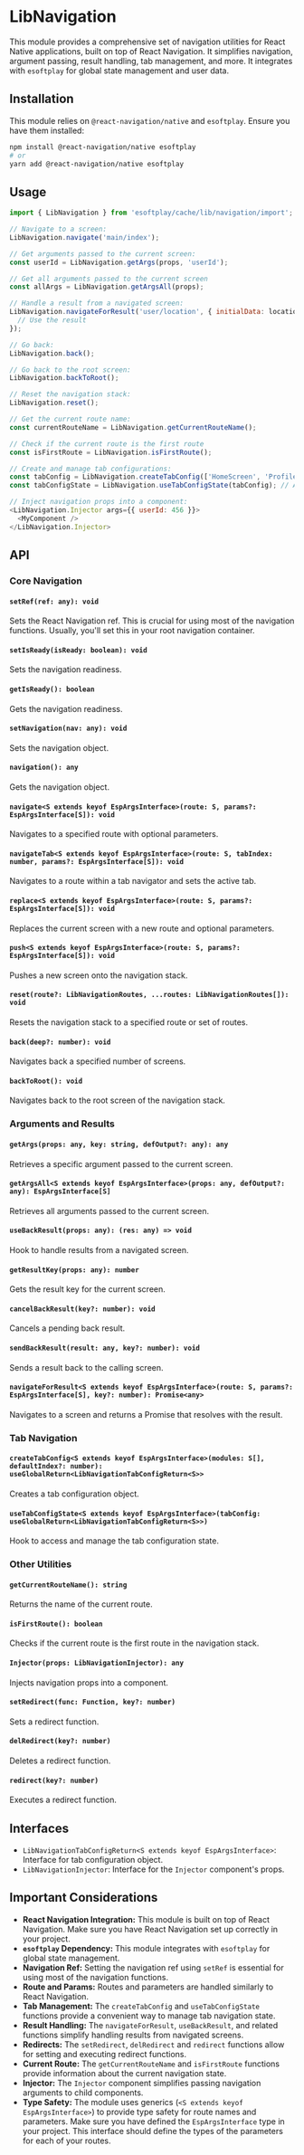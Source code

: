 # LibNavigation

This module provides a comprehensive set of navigation utilities for React Native applications, built on top of React Navigation. It simplifies navigation, argument passing, result handling, tab management, and more.  It integrates with `esoftplay` for global state management and user data.

## Installation

This module relies on `@react-navigation/native` and `esoftplay`. Ensure you have them installed:

```bash
npm install @react-navigation/native esoftplay
# or
yarn add @react-navigation/native esoftplay
```

## Usage

```javascript
import { LibNavigation } from 'esoftplay/cache/lib/navigation/import';

// Navigate to a screen:
LibNavigation.navigate('main/index');

// Get arguments passed to the current screen:
const userId = LibNavigation.getArgs(props, 'userId');

// Get all arguments passed to the current screen
const allArgs = LibNavigation.getArgsAll(props);

// Handle a result from a navigated screen:
LibNavigation.navigateForResult('user/location', { initialData: locationData }, 1).then(result => {
  // Use the result
});

// Go back:
LibNavigation.back();

// Go back to the root screen:
LibNavigation.backToRoot();

// Reset the navigation stack:
LibNavigation.reset();

// Get the current route name:
const currentRouteName = LibNavigation.getCurrentRouteName();

// Check if the current route is the first route
const isFirstRoute = LibNavigation.isFirstRoute();

// Create and manage tab configurations:
const tabConfig = LibNavigation.createTabConfig(['HomeScreen', 'ProfileScreen']);
const tabConfigState = LibNavigation.useTabConfigState(tabConfig); // Access and update the tab state

// Inject navigation props into a component:
<LibNavigation.Injector args={{ userId: 456 }}>
  <MyComponent />
</LibNavigation.Injector>
```

## API

### Core Navigation

#### `setRef(ref: any): void`
Sets the React Navigation ref. This is crucial for using most of the navigation functions.  Usually, you'll set this in your root navigation container.
#### `setIsReady(isReady: boolean): void`
Sets the navigation readiness.
#### `getIsReady(): boolean`
Gets the navigation readiness.
#### `setNavigation(nav: any): void`
Sets the navigation object.
#### `navigation(): any`
Gets the navigation object.
#### `navigate<S extends keyof EspArgsInterface>(route: S, params?: EspArgsInterface[S]): void`
Navigates to a specified route with optional parameters.
#### `navigateTab<S extends keyof EspArgsInterface>(route: S, tabIndex: number, params?: EspArgsInterface[S]): void`
Navigates to a route within a tab navigator and sets the active tab.
#### `replace<S extends keyof EspArgsInterface>(route: S, params?: EspArgsInterface[S]): void`
Replaces the current screen with a new route and optional parameters.
#### `push<S extends keyof EspArgsInterface>(route: S, params?: EspArgsInterface[S]): void`
Pushes a new screen onto the navigation stack.
#### `reset(route?: LibNavigationRoutes, ...routes: LibNavigationRoutes[]): void`
Resets the navigation stack to a specified route or set of routes.
#### `back(deep?: number): void`
Navigates back a specified number of screens.
#### `backToRoot(): void`
Navigates back to the root screen of the navigation stack.

### Arguments and Results

#### `getArgs(props: any, key: string, defOutput?: any): any`
Retrieves a specific argument passed to the current screen.
#### `getArgsAll<S extends keyof EspArgsInterface>(props: any, defOutput?: any): EspArgsInterface[S]`
Retrieves all arguments passed to the current screen.
#### `useBackResult(props: any): (res: any) => void`
Hook to handle results from a navigated screen.
#### `getResultKey(props: any): number`
Gets the result key for the current screen.
#### `cancelBackResult(key?: number): void`
Cancels a pending back result.
#### `sendBackResult(result: any, key?: number): void`
Sends a result back to the calling screen.
#### `navigateForResult<S extends keyof EspArgsInterface>(route: S, params?: EspArgsInterface[S], key?: number): Promise<any>`
Navigates to a screen and returns a Promise that resolves with the result.

### Tab Navigation

#### `createTabConfig<S extends keyof EspArgsInterface>(modules: S[], defaultIndex?: number): useGlobalReturn<LibNavigationTabConfigReturn<S>>`
Creates a tab configuration object.
#### `useTabConfigState<S extends keyof EspArgsInterface>(tabConfig: useGlobalReturn<LibNavigationTabConfigReturn<S>>)`
Hook to access and manage the tab configuration state.

### Other Utilities

#### `getCurrentRouteName(): string`
Returns the name of the current route.
#### `isFirstRoute(): boolean`
Checks if the current route is the first route in the navigation stack.
#### `Injector(props: LibNavigationInjector): any`
Injects navigation props into a component.
#### `setRedirect(func: Function, key?: number)`
Sets a redirect function.
#### `delRedirect(key?: number)`
Deletes a redirect function.
#### `redirect(key?: number)`
Executes a redirect function.

## Interfaces

*   `LibNavigationTabConfigReturn<S extends keyof EspArgsInterface>`: Interface for tab configuration object.
*   `LibNavigationInjector`: Interface for the `Injector` component's props.

## Important Considerations

*   **React Navigation Integration:** This module is built on top of React Navigation. Make sure you have React Navigation set up correctly in your project.
*   **`esoftplay` Dependency:** This module integrates with `esoftplay` for global state management.
*   **Navigation Ref:** Setting the navigation ref using `setRef` is essential for using most of the navigation functions.
*   **Route and Params:**  Routes and parameters are handled similarly to React Navigation.
*   **Tab Management:** The `createTabConfig` and `useTabConfigState` functions provide a convenient way to manage tab navigation state.
*   **Result Handling:** The `navigateForResult`, `useBackResult`, and related functions simplify handling results from navigated screens.
*   **Redirects:** The `setRedirect`, `delRedirect` and `redirect` functions allow for setting and executing redirect functions.
*   **Current Route:** The `getCurrentRouteName` and `isFirstRoute` functions provide information about the current navigation state.
*   **Injector:** The `Injector` component simplifies passing navigation arguments to child components.
*   **Type Safety:** The module uses generics (`<S extends keyof EspArgsInterface>`) to provide type safety for route names and parameters.  Make sure you have defined the `EspArgsInterface` type in your project.  This interface should define the types of the parameters for each of your routes.
